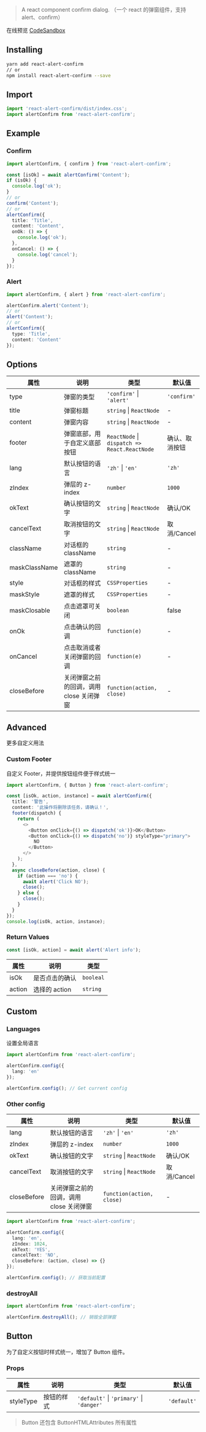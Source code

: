 > A react component confirm dialog. （一个 react 的弹窗组件，支持 alert、confirm）

在线预览 [CodeSandbox](https://codesandbox.io/s/react-alert-confirm-v3-k0gc4)

## Installing

```bash
yarn add react-alert-confirm
// or
npm install react-alert-confirm --save
```

## Import

```typescript
import 'react-alert-confirm/dist/index.css';
import alertConfirm from 'react-alert-confirm';
```

## Example

### Confirm

```typescript jsx
import alertConfirm, { confirm } from 'react-alert-confirm';

const [isOk] = await alertConfirm('Content');
if (isOk) {
  console.log('ok');
}
// or
confirm('Content');
// or
alertConfirm({
  title: 'Title',
  content: 'Content',
  onOk: () => {
    console.log('ok');
  },
  onCancel: () => {
    console.log('cancel');
  }
});
```

### Alert

```typescript jsx
import alertConfirm, { alert } from 'react-alert-confirm';

alertConfirm.alert('Content');
// or
alert('Content');
// or
alertConfirm({
  type: 'Title',
  content: 'Content'
});
```

## Options

| 属性          | 说明                                    | 类型                                             | 默认值         |
| ------------- | --------------------------------------- | ------------------------------------------------ | -------------- |
| type          | 弹窗的类型                              | `'confirm'` &#124; `'alert'`                     | `'confirm'`    |
| title         | 弹窗标题                                | `string` &#124; `ReactNode`                      | -              |
| content       | 弹窗内容                                | `string` &#124; `ReactNode`                      | -              |
| footer        | 弹窗底部，用于自定义底部按钮            | `ReactNode` &#124; `dispatch => React.ReactNode` | 确认、取消按钮 |
| lang          | 默认按钮的语言                          | `'zh'` &#124; `'en'`                             | `'zh'`         |
| zIndex        | 弹层的 z-index                          | `number`                                         | `1000`         |
| okText        | 确认按钮的文字                          | `string` &#124; `ReactNode`                      | 确认/OK        |
| cancelText    | 取消按钮的文字                          | `string` &#124; `ReactNode`                      | 取消/Cancel    |
| className     | 对话框的 className                      | `string`                                         | -              |
| maskClassName | 遮罩的 className                        | `string`                                         | -              |
| style         | 对话框的样式                            | `CSSProperties`                                  | -              |
| maskStyle     | 遮罩的样式                              | `CSSProperties`                                  | -              |
| maskClosable  | 点击遮罩可关闭                          | `boolean`                                        | false          |
| onOk          | 点击确认的回调                          | `function(e)`                                    | -              |
| onCancel      | 点击取消或者关闭弹窗的回调              | `function(e)`                                    | -              |
| closeBefore   | 关闭弹窗之前的回调，调用 close 关闭弹窗 | `function(action, close)`                        | -              |

## Advanced

更多自定义用法

### Custom Footer

自定义 Footer，并提供按钮组件便于样式统一

```typescript jsx
import alertConfirm, { Button } from 'react-alert-confirm';

const [isOk, action, instance] = await alertConfirm({
  title: '警告',
  content: '此操作将删除该任务，请确认！',
  footer(dispatch) {
    return (
      <>
        <Button onClick={() => dispatch('ok')}>OK</Button>
        <Button onClick={() => dispatch('no')} styleType="primary">
          NO
        </Button>
      </>
    );
  },
  async closeBefore(action, close) {
    if (action === 'no') {
      await alert('Click NO');
      close();
    } else {
      close();
    }
  }
});
console.log(isOk, action, instance);
```

### Return Values

```typescript jsx
const [isOk, action] = await alert('Alert info');
```

| 属性   | 说明           | 类型      |
| ------ | -------------- | --------- |
| isOk   | 是否点击的确认 | `booleal` |
| action | 选择的 action  | `string`  |

## Custom

### Languages

设置全局语言

```typescript jsx
import alertConfirm from 'react-alert-confirm';

alertConfirm.config({
  lang: 'en'
});

alertConfirm.config(); // Get current config
```

### Other config

| 属性        | 说明                                    | 类型                        | 默认值      |
| ----------- | --------------------------------------- | --------------------------- | ----------- |
| lang        | 默认按钮的语言                          | `'zh'` &#124; `'en'`        | `'zh'`      |
| zIndex      | 弹层的 z-index                          | `number`                    | `1000`      |
| okText      | 确认按钮的文字                          | `string` &#124; `ReactNode` | 确认/OK     |
| cancelText  | 取消按钮的文字                          | `string` &#124; `ReactNode` | 取消/Cancel |
| closeBefore | 关闭弹窗之前的回调，调用 close 关闭弹窗 | `function(action, close)`   | -           |

```typescript jsx
import alertConfirm from 'react-alert-confirm';

alertConfirm.config({
  lang: 'en',
  zIndex: 1024,
  okText: 'YES',
  cancelText: 'NO',
  closeBefore: (action, close) => {}
});

alertConfirm.config(); // 获取当前配置
```

### destroyAll

```typescript jsx
import alertConfirm from 'react-alert-confirm';

alertConfirm.destroyAll(); // 销毁全部弹窗
```

## Button

为了自定义按钮时样式统一，增加了 Button 组件。

### Props

| 属性      | 说明       | 类型                                             | 默认值      |
| --------- | ---------- | ------------------------------------------------ | ----------- |
| styleType | 按钮的样式 | `'default'` &#124; `'primary'` &#124; `'danger'` | `'default'` |

> Button 还包含 ButtonHTMLAttributes 所有属性
